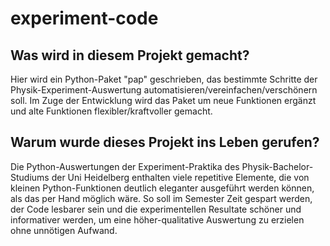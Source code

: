 # experiment-code
## Was wird in diesem Projekt gemacht?
Hier wird ein Python-Paket "pap" geschrieben, das bestimmte Schritte der Physik-Experiment-Auswertung automatisieren/vereinfachen/verschönern soll.
Im Zuge der Entwicklung wird das Paket um neue Funktionen ergänzt und alte Funktionen flexibler/kraftvoller gemacht.

## Warum wurde dieses Projekt ins Leben gerufen?
Die Python-Auswertungen der Experiment-Praktika des Physik-Bachelor-Studiums der Uni Heidelberg enthalten viele repetitive Elemente, die von kleinen Python-Funktionen deutlich eleganter ausgeführt werden können, als das per Hand möglich wäre. So soll im Semester Zeit gespart werden, der Code lesbarer sein und die experimentellen Resultate schöner und informativer werden, um eine höher-qualitative Auswertung zu erzielen ohne unnötigen Aufwand.
